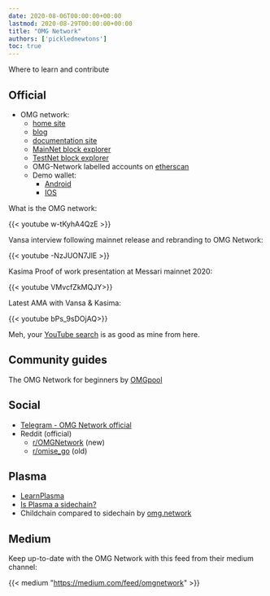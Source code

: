 ```yaml
---
date: 2020-08-06T00:00:00+00:00
lastmod: 2020-08-29T00:00:00+00:00
title: "OMG Network"
authors: ['picklednewtons']
toc: true
---
```


Where to learn and contribute

## Official

* OMG network:
    * [home site](https://omg.network/)
    * [blog](https://omg.network/blog/)
    * [documentation site](https://docs.omg.network/)
    * [MainNet block explorer](https://blockexplorer.mainnet.v1.omg.network/)
    * [TestNet block explorer](https://blockexplorer.ropsten.v1.omg.network/)
    * OMG-Network labelled accounts on [etherscan](https://etherscan.io/accounts/label/omg-network)
    * Demo wallet: 
        * [Android](http://omg.eco/androidwallet)
        * [IOS](http://omg.eco/ioswallet)

What is the OMG network:

{{< youtube w-tKyhA4QzE >}}

Vansa interview following mainnet release and rebranding to OMG Network:

{{< youtube -NzJUON7JlE >}}

Kasima Proof of work presentation at Messari mainnet 2020:

{{< youtube VMvcfZkMQJY>}}

Latest AMA with Vansa & Kasima:

{{< youtube bPs_9sDOjAQ>}}

Meh, your [YouTube search](https://www.youtube.com/results?search_query=omg+network) is as good as mine from here.

## Community guides

The OMG Network for beginners by [OMGpool](https://medium.com/omgpool/the-omg-network-for-beginners-8aead34da727)

## Social

* [Telegram - OMG Network official](https://t.me/OmiseGo)
* Reddit (official)
    * [r/OMGNetwork](https://www.reddit.com/r/OMGnetwork/) (new)
    * [r/omise_go](https://www.reddit.com/r/omise_go/) (old)


## Plasma

* [LearnPlasma](https://www.learnplasma.org/en/)
* [Is Plasma a sidechain?](https://isplasmaasidechain.com/)
* Childchain compared to sidechain by [omg.network](https://omg.network/plasma-childchain-sidechain/)

## Medium

Keep up-to-date with the OMG Network with this feed from their medium channel:

{{< medium "https://medium.com/feed/omgnetwork" >}}